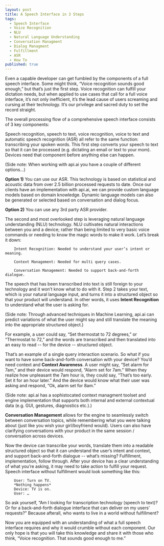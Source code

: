 ```yaml
---
layout: post
title: A Speech Interface in 3 Steps
tags:
  - Speech Interface
  - Voice Recognition
  - NLU
  - Natural Language Understanding
  - Conversation Managment
  - Dialog Managment
  - Fulfillment
  - ASR
  - How To
published: true
---
```


Even a capable developer can get fumbled by the components of a full speech interface.  Some might think, “Voice recognition sounds good enough,” but that’s just the first step. Voice recognition can fulfill your dictation needs, but when applied to use cases that call for a full voice interface, it’s not only inefficient, it’s the lead cause of users screaming and cursing at their technology. It’s our privilege and sacred duty to set the record straight.

The overall processing flow of a comprehensive speech interface consists of 3 key components:

<INSERT IMAGE HERE>

Speech recognition, speech to text, voice recognition, voice to text and automatic speech recognition (ASR) all refer to the same function: transcribing your spoken words. This first step converts your speech to text so that it can be processed (e.g. dictating an email or text to your mom). Devices need that component before anything else can happen.

(Side note: When working with api.ai you have a couple of different options…) 

**Option 1)** You can use our ASR.  This technology is based on statistical and acoustic data from over 2.5 billion processed requests to date.  Once our clients have an implementation with api.ai, we can provide custom language models based on domain knowledge.  Dynamic language models can also be generated or selected based on conversation and dialog focus.

**Option 2)** You can use any 3rd party ASR provider.

The second and most overlooked step is leveraging natural language understanding (NLU) technology. NLU cultivates natural interactions between you and a device; rather than being limited to very basic voice commands or needing to know the magic words to make it work. Let’s break it down:

		Intent Recognition: Needed to understand your user’s intent or meaning.

		Context Management: Needed for multi query cases.

		Conversation Management: Needed to support back-and-forth dialogue.

The speech that has been transcribed into text is still foreign to your technology and it won’t know what to do with it. Step 2 takes your text, which is your natural language input, and turns it into a structured object so that your product will understand. In other words, it uses **Intent Recognition** to understand what the user is asking for.

(Side note: Through advanced techniques in Machine Learning, api.ai can predict 
variations of what the user might say and still translate 
the meaning into the appropriate structured object.)

For example, a user could say, “Set thermostat to 72 degrees,” or “Thermostat to 72,” and the words are transcribed and then translated into an easy to read -- for the device -- structured object. 

<INSERT IMAGE HERE>

That’s an example of a single query interaction scenario. So what if you want to have some back-and-forth conversation with your device? You’d need context and **Context Awareness**. A user might say, “Set alarm for 7am,” and their device would respond, “Alarm set for 7am.” When they realize how unpleasant the 7am hour is, they could say, “That’s too early. Set it for an hour later.” And the device would know what their user was asking and respond, “Ok, alarm set for 8am.”

(Side note: api.ai has a sophistocated context managment toolset and engine implementation that supports both internal and external contextual data (e.g. GUI, gestures, diagnostics etc.).)

**Conversation Management** allows for the engine to seamlessly switch between conversation topics, while remembering what you were talking about (just like you wish your girl/boyfriend would).  Users can also have clarifying conversations with your product in the same session / conversation across devices.

Now the device can transcribe your words, translate them into a readable structured object so that it can understand the user’s intent and context, and support back-and-forth dialogue -- what’s missing? Fulfillment, implementation, follow through. After your device has a clear understanding of what you’re asking, it may need to take action to fulfill your request. Speech interface without fulfillment would look something like this:

		User: Turn on TV.
		*Nothing happens*
		Device: TV is on.
		User: …

So ask yourself, “Am I looking for transcription technology (speech to text)? Or for a back-and-forth dialogue interface that can deliver on my users’ requests?” Because afterall, who wants to live in a world without fulfillment?


Now you are equipped with an understanding of what a full speech interface requires and why it would crumble without each component. Our only hope is that you will take this knowledge and share it with those who think, “Voice recognition. That sounds good enough to me.”

